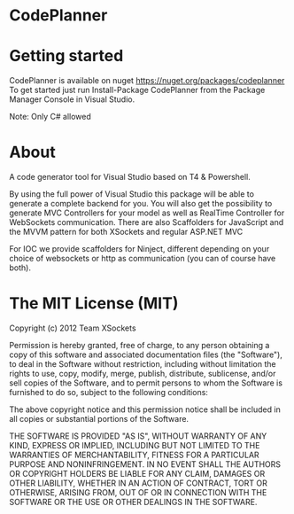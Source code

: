 CodePlanner
===========

Getting started
===========
CodePlanner is available on nuget https://nuget.org/packages/codeplanner
To get started just run Install-Package CodePlanner from the Package Manager Console in Visual Studio.

Note: Only C# allowed

About
===========

A code generator tool for Visual Studio based on T4 &amp; Powershell.

By using the full power of Visual Studio this package will be able to generate a complete backend for you.
You will also get the possibility to generate MVC Controllers for your model as well as RealTime Controller for WebSockets communication.
There are also Scaffolders for JavaScript and the MVVM pattern for both XSockets and regular ASP.NET MVC

For IOC we provide scaffolders for Ninject, different depending on your choice of websockets or http as communication (you can of course have both).

The MIT License (MIT)
===========
Copyright (c) 2012 Team XSockets

Permission is hereby granted, free of charge, to any person obtaining a copy of this software and associated documentation files (the "Software"), to deal in the Software without restriction, including without limitation the rights to use, copy, modify, merge, publish, distribute, sublicense, and/or sell copies of the Software, and to permit persons to whom the Software is furnished to do so, subject to the following conditions:

The above copyright notice and this permission notice shall be included in all copies or substantial portions of the Software.

THE SOFTWARE IS PROVIDED "AS IS", WITHOUT WARRANTY OF ANY KIND, EXPRESS OR IMPLIED, INCLUDING BUT NOT LIMITED TO THE WARRANTIES OF MERCHANTABILITY, FITNESS FOR A PARTICULAR PURPOSE AND NONINFRINGEMENT. IN NO EVENT SHALL THE AUTHORS OR COPYRIGHT HOLDERS BE LIABLE FOR ANY CLAIM, DAMAGES OR OTHER LIABILITY, WHETHER IN AN ACTION OF CONTRACT, TORT OR OTHERWISE, ARISING FROM, OUT OF OR IN CONNECTION WITH THE SOFTWARE OR THE USE OR OTHER DEALINGS IN THE SOFTWARE.
